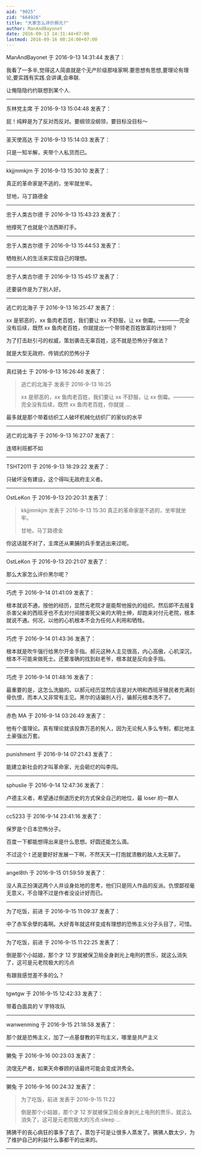 ```yaml
---
aid: "9025"
zid: "664926"
title: "大家怎么评价郝元?"
author: ManAndBayonet
date: 2016-09-13 14:31:44+07:00
lastmod: 2016-09-16 00:24:00+07:00
---
```


ManAndBayonet 于 2016-9-13 14:31:44 发表了：

我看了一多半,觉得这人简直就是个无产阶级那啥家啊.要思想有思想,要理论有理论,要实践有实践.会讲课,会串联.

让俺隐隐约约联想到某个人.

---

东林党主席 于 2016-9-13 15:04:48 发表了：

屁！纯粹是为了反对而反对。要纲领没纲领，要目标没目标～

---

圣天使高达 于 2016-9-13 15:14:03 发表了：

只是一知半解，夹带个人私货而已。

---

kkjjmmkjm 于 2016-9-13 15:30:10 发表了：

真正的革命家是不逃的，坐牢就坐牢。

甘地，马丁路德金

---

忠于人类古尔德 于 2016-9-13 15:43:23 发表了：

他撑死了也就是个法西斯打手。

---

忠于人类古尔德 于 2016-9-13 15:44:53 发表了：

牺牲别人的生活来实现自己的理想。

---

忠于人类古尔德 于 2016-9-13 15:45:17 发表了：

还要装作是为了别人好。

---

逃亡的北海子 于 2016-9-13 16:25:47 发表了：

xx 是邪恶的，xx 鱼肉老百姓，我们要让 xx 不舒服，让 xx 倒霉。————完全没有后续，既然 xx 鱼肉老百姓，你就提出一个带领老百姓致富的计划呗？

为了打击赵引弓的权威，策划袭击无辜百姓，这不就是恐怖分子做法？

就是大型无政府、传销式的恐怖分子

---

真红骑士 于 2016-9-13 16:26:46 发表了：

> 逃亡的北海子 发表于 2016-9-13 16:25
>
> xx 是邪恶的，xx 鱼肉老百姓，我们要让 xx 不舒服，让 xx 倒霉。————完全没有后续，既然 xx 鱼肉老百姓，你就提 ...

最多就是那个带着纺织工人破坏机械化纺织厂的家伙的水平

---

逃亡的北海子 于 2016-9-13 16:27:07 发表了：

连塔利班都不如

---

TSHT2011 于 2016-9-13 18:29:22 发表了：

只破坏没有建设，这个得叫无政府主义者。

---

OstLeKon 于 2016-9-13 20:20:31 发表了：

> kkjjmmkjm 发表于 2016-9-13 15:30 真正的革命家是不逃的，坐牢就坐牢。
>
> 甘地，马丁路德金

你这话就不对了，主席还从果脯的兵手里逃出来过呢。

---

OstLeKon 于 2016-9-13 20:21:07 发表了：

那么大家怎么评价黑尔呢？

---

巧虎 于 2016-9-14 01:41:09 发表了：

根本就说不通，按他的经历，显然元老院才是能帮他报仇的组织。然后即不去报复杀害父亲的西班牙也不去对付间接害死父亲的大明士绅，却跑来对付元老院，根本就说不通。何况，以他的心机根本不会为任何人利用和牺牲。

---

巧虎 于 2016-9-14 01:43:36 发表了：

根本就是吹牛强行给黑尔开金手指。郝元这种人主见很高，内心高傲，心机深沉，根本不可能来做死士。还要准确的找到赵老爷，根本就是反向金手指。

---

巧虎 于 2016-9-14 01:48:16 发表了：

最重要的是，这怎么洗脑的。以郝元经历显然应该是对大明和西班牙殖民者充满刻骨仇恨，而本人又非常有主见。黑尔的话骗别人行，骗郝元根本洗不了。

---

赤色 MA 于 2016-9-14 03:26:49 发表了：

他有个蛋理论。真有理论就该投靠万恶的髡人，因为无论髡人多么专制，都比地主土豪强出万套。

---

punishment 于 2016-9-14 07:21:43 发表了：

能建立新社会的才叫革命家，光会砸烂的叫李闯。

---

sphuslie 于 2016-9-14 12:47:36 发表了：

卢德主义者，希望通过倒退历史的方式保全自己的地位，最 loser 的一群人

---

cc5233 于 2016-9-14 23:41:16 发表了：

保罗是个日本恐怖分子。

百度一下都能想得出来是什么思想。好圆还能怎么滴。

不过这个 t 还是要好好发展一下啊，不然天天一打炮就溃散的敌人太无聊了。

---

angel8th 于 2016-9-15 01:59:59 发表了：

没人真正扮演这两个人并设身处地的思考，他们只是同人作品的反派。仇恨鄙视毫无意义，不合理不过是作者没设计好而已。

---

为了吃饭，前进 于 2016-9-15 11:09:37 发表了：

中了赤军余孽的毒啊。大好青年就这样变成有理想的恐怖主义分子头目了，可惜。

---

为了吃饭，前进 于 2016-9-15 11:22:25 发表了：

倒是那个小姑娘，那个才 12 岁就被保卫局全身剥光上电刑的贾乐，就这么消失了，这可是元老院极大的污点

有跟我感觉差不多的么？

---

tgwtgw 于 2016-9-15 12:42:33 发表了：

带着白面具的 V 字特攻队

---

wanwenming 于 2016-9-15 21:18:58 发表了：

那个就是恐怖主义，加了一点基督教的平均主义，哪里是共产主义

---

獭兔 于 2016-9-16 00:23:03 发表了：

流氓无产者，如果天命眷顾的话最终可能会变成洪秀全。

---

獭兔 于 2016-9-16 00:24:32 发表了：

> 为了吃饭，前进 发表于 2016-9-15 11:22
>
> 倒是那个小姑娘，那个才 12 岁就被保卫局全身剥光上电刑的贾乐，就这么消失了，这可是元老院极大的污点:sleep ...

狒狒干的丧心病狂的事多了去了，蒸包子可是让很多人蒸发了。狒狒人数太少，为了维护自己的利益什么事都干的出来的。

---
